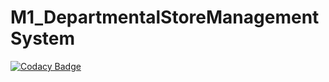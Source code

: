 # M1_DepartmentalStoreManagementSystem

[![Codacy Badge](https://api.codacy.com/project/badge/Grade/326f6c509c35415ebb650ae1d5fe20ea)](https://app.codacy.com/gh/jahnavee45/M1_project_utility?utm_source=github.com&utm_medium=referral&utm_content=jahnavee45/M1_project_utility&utm_campaign=Badge_Grade_Settings)